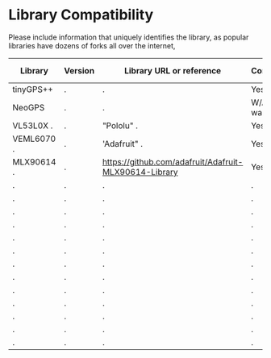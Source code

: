 # Library Compatibility
Please include information that uniquely identifies the library, as popular libraries have dozens of forks all over the internet, 

|     Library |     Version | Library URL or reference                              |       Compiles? | Works correctly? | Notes                   |
|-------------|-------------|-------------------------------------------------------|-----------------|------------------|-------------------------|
| tinyGPS++   |            .|                                                      .|          Yes    |             Yes .|                        .|
| NeoGPS      |            .|                                                      .| W/Arch. warning |              No .|                        .|
| VL53L0X    .|            .| "Pololu"                                             .|          Yes   .|             Yes .|                        .|
| VEML6070   .|            .| 'Adafruit"                                           .|          Yes   .|             Yes .|                        .|
| MLX90614   .|            .|https://github.com/adafruit/Adafruit-MLX90614-Library  |          Yes   .|             Yes .|                        .|
|            .|            .|                                                      .|                .|                 .|                        .|
|            .|            .|                                                      .|                .|                 .|                        .|
|            .|            .|                                                      .|                .|                 .|                        .|
|            .|            .|                                                      .|                .|                 .|                        .|
|            .|            .|                                                      .|                .|                 .|                        .|
|            .|            .|                                                      .|                .|                 .|                        .|
|            .|            .|                                                      .|                .|                 .|                        .|
|            .|            .|                                                      .|                .|                 .|                        .|
|            .|            .|                                                      .|                .|                 .|                        .|
|            .|            .|                                                      .|                .|                 .|                        .|
|            .|            .|                                                      .|                .|                 .|                        .|
|            .|            .|                                                      .|                .|                 .|                        .|
|            .|            .|                                                      .|                .|                 .|                        .|
